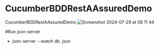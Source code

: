 # CucumberBDDRestAAssuredDemo
CucumberBDDRestAAssuredDemo
![Screenshot 2024-07-29 at 08 11 44](https://github.com/user-attachments/assets/b70ffd56-10d0-4108-afc4-0916e6319a7d)

#Run json-server 

- json-server --watch db. json 

